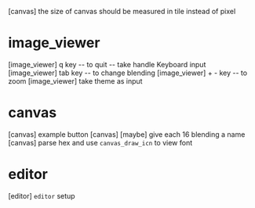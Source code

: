 [canvas] the size of canvas should be measured in tile instead of pixel

# image_viewer

[image_viewer] q key -- to quit -- take handle Keyboard input
[image_viewer] tab key -- to change blending
[image_viewer] + - key -- to zoom
[image_viewer] take theme as input

# canvas

[canvas] example button
[canvas] [maybe] give each 16 blending a name
[canvas] parse hex and use `canvas_draw_icn` to view font

# editor

[editor] `editor` setup
